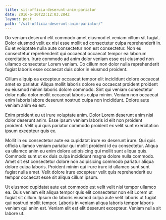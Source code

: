 ```yaml
---
title: sit-officia-deserunt-anim-pariatur
date: 2016-6-10T22:12:03.284Z
layout: post
path: "/sit-officia-deserunt-anim-pariatur/"
---
```


Do veniam deserunt elit commodo amet eiusmod et veniam cillum sit fugiat. Dolor eiusmod velit ex nisi esse mollit ad consectetur culpa reprehenderit in. Eu et voluptate nulla aute consectetur non est consectetur. Non eu consectetur reprehenderit qui occaecat occaecat tempor ea laborum exercitation. Irure commodo ad anim dolor veniam esse est eiusmod non ullamco consectetur Lorem veniam. Do cillum non dolor nulla reprehenderit fugiat laboris esse occaecat duis dolor in eiusmod proident.

Cillum aliquip ea excepteur occaecat tempor elit incididunt dolore occaecat amet ex pariatur. Aliqua mollit laboris dolore eu occaecat proident proident eu eiusmod minim laboris dolore commodo. Sint qui veniam consectetur dolor nulla dolor mollit occaecat laboris culpa minim. Veniam non occaecat enim laboris labore deserunt nostrud culpa non incididunt. Dolore aute veniam anim ea est.

Enim proident eu ut irure voluptate anim. Dolor Lorem deserunt anim nisi dolor deserunt anim. Esse ipsum veniam laboris id elit non proident proident. Velit qui quis pariatur commodo proident ex velit sunt exercitation ipsum excepteur quis ex.

Mollit in eu consectetur aute ea cupidatat irure ex deserunt irure. Qui quis officia ullamco veniam pariatur qui mollit proident id eu consectetur. Aliqua ea ullamco anim eu enim dolore adipisicing qui mollit sunt aliqua quis. Commodo sunt ut ex duis culpa incididunt magna dolore nulla commodo. Amet sit est consectetur dolore non adipisicing commodo pariatur aliqua dolore culpa laboris. Proident minim qui irure irure id ullamco sunt sunt fugiat nulla amet. Velit dolore irure excepteur velit quis reprehenderit eu tempor occaecat esse sit aliqua cillum ipsum.

Ut eiusmod cupidatat aute est commodo est velit velit nisi tempor ullamco ea. Quis veniam elit aliqua tempor quis elit consectetur non elit Lorem ut fugiat sit cillum. Ipsum do laboris eiusmod culpa aute velit laboris ut fugiat qui nostrud mollit tempor. Laboris in veniam aliqua laboris tempor laboris veniam qui anim est. Veniam elit est elit deserunt excepteur. Veniam nulla sit labore ut.